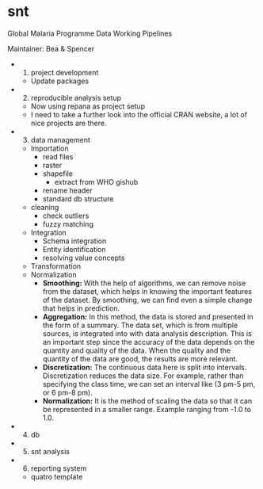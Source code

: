 # snt
Global Malaria Programme Data Working Pipelines

Maintainer: Bea & Spencer

- 1. project development
	- Update packages
- 2. reproducible analysis setup
	- Now using repana as project setup
	- I need to take a further look into the official CRAN website, a lot of nice projects are there.
- 3. data management
	- Importation
		- read files
		- raster
		- shapefile
			- extract from WHO gishub
		- rename header
		- standard db structure
	- cleaning
		- check outliers
		- fuzzy matching
	- Integration
		- Schema integration
		- Entity identification
		- resolving value concepts
	- Transformation
	- Normalization
		- **Smoothing:** With the help of algorithms, we can remove noise from the dataset, which helps in knowing the important features of the dataset. By smoothing, we can find even a simple change that helps in prediction.
		- **Aggregation:** In this method, the data is stored and presented in the form of a summary. The data set, which is from multiple sources, is integrated into with data analysis description. This is an important step since the accuracy of the data depends on the quantity and quality of the data. When the quality and the quantity of the data are good, the results are more relevant.
		- **Discretization:** The continuous data here is split into intervals. Discretization reduces the data size. For example, rather than specifying the class time, we can set an interval like (3 pm-5 pm, or 6 pm-8 pm).
		- **Normalization:** It is the method of scaling the data so that it can be represented in a smaller range. Example ranging from -1.0 to 1.0.
- 4. db
- 5. snt analysis
- 6. reporting system
	- quatro template
